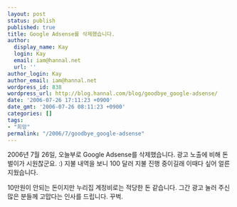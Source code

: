 ```yaml
---
layout: post
status: publish
published: true
title: Google Adsense를 삭제했습니다.
author:
  display_name: Kay
  login: Kay
  email: iam@hannal.net
  url: ''
author_login: Kay
author_email: iam@hannal.net
wordpress_id: 838
wordpress_url: http://blog.hannal.com/blog/goodbye_google-adsense/
date: '2006-07-26 17:11:23 +0900'
date_gmt: '2006-07-26 08:11:23 +0900'
categories: []
tags:
- "희망"
permalink: "/2006/7/goodbye_google-adsense"
---
```

<p>2006년 7월 26일, 오늘부로 Google Adsense를 삭제했습니다. 광고 노출에 비해 돈 벌이가 시원찮군요. :) 지불 내역을 보니 100 달러 지불 진행 중이길래 이때다 싶어 얼른 지웠습니다.</p>
<p>10만원이 안되는 돈이지만 누리집 계정비로는 적당한 돈 같습니다. 그간 광고 눌러 주신 많은 분들께 고맙다는 인사를 드립니다. 꾸벅.</p>
